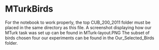 # MTurkBirds

For the notebook to work properly, the top CUB_200_2011 folder must be placed in the same directory as this file.
A screenshot displaying how our MTurk task was set up can be found in MTurk-layout.PNG
The subset of birds chosen four our experiments can be found in the Our_Selected_Birds folder.